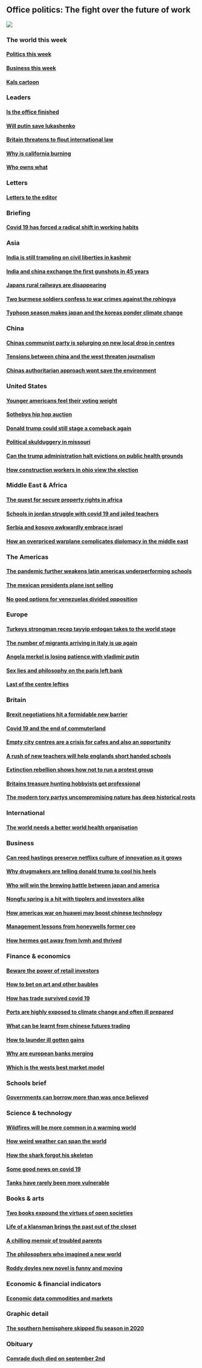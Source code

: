 ## Office politics: The fight over the future of work
![](./cover.jpg)
### The world this week
#### [Politics this week](./The%20world%20this%20week/politics-this-week.md)
#### [Business this week](./The%20world%20this%20week/business-this-week.md)
#### [Kals cartoon](./The%20world%20this%20week/kals-cartoon.md)
### Leaders
#### [Is the office finished](./Leaders/is-the-office-finished.md)
#### [Will putin save lukashenko](./Leaders/will-putin-save-lukashenko.md)
#### [Britain threatens to flout international law](./Leaders/britain-threatens-to-flout-international-law.md)
#### [Why is california burning](./Leaders/why-is-california-burning.md)
#### [Who owns what](./Leaders/who-owns-what.md)
### Letters
#### [Letters to the editor](./Letters/letters-to-the-editor.md)
### Briefing
#### [Covid 19 has forced a radical shift in working habits](./Briefing/covid-19-has-forced-a-radical-shift-in-working-habits.md)
### Asia
#### [India is still trampling on civil liberties in kashmir](./Asia/india-is-still-trampling-on-civil-liberties-in-kashmir.md)
#### [India and china exchange the first gunshots in 45 years](./Asia/india-and-china-exchange-the-first-gunshots-in-45-years.md)
#### [Japans rural railways are disappearing](./Asia/japans-rural-railways-are-disappearing.md)
#### [Two burmese soldiers confess to war crimes against the rohingya](./Asia/two-burmese-soldiers-confess-to-war-crimes-against-the-rohingya.md)
#### [Typhoon season makes japan and the koreas ponder climate change](./Asia/typhoon-season-makes-japan-and-the-koreas-ponder-climate-change.md)
### China
#### [Chinas communist party is splurging on new local drop in centres](./China/chinas-communist-party-is-splurging-on-new-local-drop-in-centres.md)
#### [Tensions between china and the west threaten journalism](./China/tensions-between-china-and-the-west-threaten-journalism.md)
#### [Chinas authoritarian approach wont save the environment](./China/chinas-authoritarian-approach-wont-save-the-environment.md)
### United States
#### [Younger americans feel their voting weight](./United%20States/younger-americans-feel-their-voting-weight.md)
#### [Sothebys hip hop auction](./United%20States/sothebys-hip-hop-auction.md)
#### [Donald trump could still stage a comeback again](./United%20States/donald-trump-could-still-stage-a-comeback-again.md)
#### [Political skulduggery in missouri](./United%20States/political-skulduggery-in-missouri.md)
#### [Can the trump administration halt evictions on public health grounds](./United%20States/can-the-trump-administration-halt-evictions-on-public-health-grounds.md)
#### [How construction workers in ohio view the election](./United%20States/how-construction-workers-in-ohio-view-the-election.md)
### Middle East & Africa
#### [The quest for secure property rights in africa](./Middle%20East%20&%20Africa/the-quest-for-secure-property-rights-in-africa.md)
#### [Schools in jordan struggle with covid 19 and jailed teachers](./Middle%20East%20&%20Africa/schools-in-jordan-struggle-with-covid-19-and-jailed-teachers.md)
#### [Serbia and kosovo awkwardly embrace israel](./Middle%20East%20&%20Africa/serbia-and-kosovo-awkwardly-embrace-israel.md)
#### [How an overpriced warplane complicates diplomacy in the middle east](./Middle%20East%20&%20Africa/how-an-overpriced-warplane-complicates-diplomacy-in-the-middle-east.md)
### The Americas
#### [The pandemic further weakens latin americas underperforming schools](./The%20Americas/the-pandemic-further-weakens-latin-americas-underperforming-schools.md)
#### [The mexican presidents plane isnt selling](./The%20Americas/the-mexican-presidents-plane-isnt-selling.md)
#### [No good options for venezuelas divided opposition](./The%20Americas/no-good-options-for-venezuelas-divided-opposition.md)
### Europe
#### [Turkeys strongman recep tayyip erdogan takes to the world stage](./Europe/turkeys-strongman-recep-tayyip-erdogan-takes-to-the-world-stage.md)
#### [The number of migrants arriving in italy is up again](./Europe/the-number-of-migrants-arriving-in-italy-is-up-again.md)
#### [Angela merkel is losing patience with vladimir putin](./Europe/angela-merkel-is-losing-patience-with-vladimir-putin.md)
#### [Sex lies and philosophy on the paris left bank](./Europe/sex-lies-and-philosophy-on-the-paris-left-bank.md)
#### [Last of the centre lefties](./Europe/last-of-the-centre-lefties.md)
### Britain
#### [Brexit negotiations hit a formidable new barrier](./Britain/brexit-negotiations-hit-a-formidable-new-barrier.md)
#### [Covid 19 and the end of commuterland](./Britain/covid-19-and-the-end-of-commuterland.md)
#### [Empty city centres are a crisis for cafes and also an opportunity](./Britain/empty-city-centres-are-a-crisis-for-cafes-and-also-an-opportunity.md)
#### [A rush of new teachers will help englands short handed schools](./Britain/a-rush-of-new-teachers-will-help-englands-short-handed-schools.md)
#### [Extinction rebellion shows how not to run a protest group](./Britain/extinction-rebellion-shows-how-not-to-run-a-protest-group.md)
#### [Britains treasure hunting hobbyists get professional](./Britain/britains-treasure-hunting-hobbyists-get-professional.md)
#### [The modern tory partys uncompromising nature has deep historical roots](./Britain/the-modern-tory-partys-uncompromising-nature-has-deep-historical-roots.md)
### International
#### [The world needs a better world health organisation](./International/the-world-needs-a-better-world-health-organisation.md)
### Business
#### [Can reed hastings preserve netflixs culture of innovation as it grows](./Business/can-reed-hastings-preserve-netflixs-culture-of-innovation-as-it-grows.md)
#### [Why drugmakers are telling donald trump to cool his heels](./Business/why-drugmakers-are-telling-donald-trump-to-cool-his-heels.md)
#### [Who will win the brewing battle between japan and america](./Business/who-will-win-the-brewing-battle-between-japan-and-america.md)
#### [Nongfu spring is a hit with tipplers and investors alike](./Business/nongfu-spring-is-a-hit-with-tipplers-and-investors-alike.md)
#### [How americas war on huawei may boost chinese technology](./Business/how-americas-war-on-huawei-may-boost-chinese-technology.md)
#### [Management lessons from honeywells former ceo](./Business/management-lessons-from-honeywells-former-ceo.md)
#### [How hermes got away from lvmh and thrived](./Business/how-hermes-got-away-from-lvmh-and-thrived.md)
### Finance & economics
#### [Beware the power of retail investors](./Finance%20&%20economics/beware-the-power-of-retail-investors.md)
#### [How to bet on art and other baubles](./Finance%20&%20economics/how-to-bet-on-art-and-other-baubles.md)
#### [How has trade survived covid 19](./Finance%20&%20economics/how-has-trade-survived-covid-19.md)
#### [Ports are highly exposed to climate change and often ill prepared](./Finance%20&%20economics/ports-are-highly-exposed-to-climate-change-and-often-ill-prepared.md)
#### [What can be learnt from chinese futures trading](./Finance%20&%20economics/what-can-be-learnt-from-chinese-futures-trading.md)
#### [How to launder ill gotten gains](./Finance%20&%20economics/how-to-launder-ill-gotten-gains.md)
#### [Why are european banks merging](./Finance%20&%20economics/why-are-european-banks-merging.md)
#### [Which is the wests best market model](./Finance%20&%20economics/which-is-the-wests-best-market-model.md)
### Schools brief
#### [Governments can borrow more than was once believed](./Schools%20brief/governments-can-borrow-more-than-was-once-believed.md)
### Science & technology
#### [Wildfires will be more common in a warming world](./Science%20&%20technology/wildfires-will-be-more-common-in-a-warming-world.md)
#### [How weird weather can span the world](./Science%20&%20technology/how-weird-weather-can-span-the-world.md)
#### [How the shark forgot his skeleton](./Science%20&%20technology/how-the-shark-forgot-his-skeleton.md)
#### [Some good news on covid 19](./Science%20&%20technology/some-good-news-on-covid-19.md)
#### [Tanks have rarely been more vulnerable](./Science%20&%20technology/tanks-have-rarely-been-more-vulnerable.md)
### Books & arts
#### [Two books expound the virtues of open societies](./Books%20&%20arts/two-books-expound-the-virtues-of-open-societies.md)
#### [Life of a klansman brings the past out of the closet](./Books%20&%20arts/life-of-a-klansman-brings-the-past-out-of-the-closet.md)
#### [A chilling memoir of troubled parents](./Books%20&%20arts/a-chilling-memoir-of-troubled-parents.md)
#### [The philosophers who imagined a new world](./Books%20&%20arts/the-philosophers-who-imagined-a-new-world.md)
#### [Roddy doyles new novel is funny and moving](./Books%20&%20arts/roddy-doyles-new-novel-is-funny-and-moving.md)
### Economic & financial indicators
#### [Economic data commodities and markets](./Economic%20&%20financial%20indicators/economic-data-commodities-and-markets.md)
### Graphic detail
#### [The southern hemisphere skipped flu season in 2020](./Graphic%20detail/the-southern-hemisphere-skipped-flu-season-in-2020.md)
### Obituary
#### [Comrade duch died on september 2nd](./Obituary/comrade-duch-died-on-september-2nd.md)
